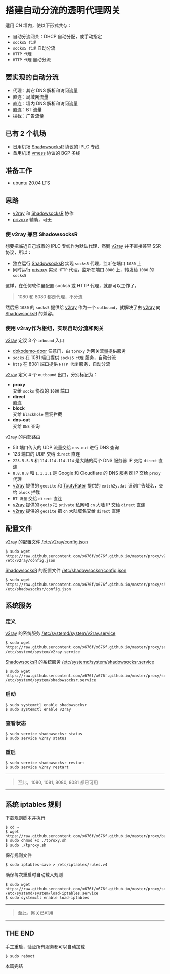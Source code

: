 # 搭建自动分流的透明代理网关

适用 CN 墙内，使以下形式共存：

- 自动分流网关：DHCP 自动分配，或手动指定
- `socks5 代理`
- `socks5 代理` 自动分流
- `HTTP 代理`
- `HTTP 代理` 自动分流


## 要实现的自动分流

- 代理：其它 DNS 解析和访问流量
- 直连：局域网流量
- 直连：墙内 DNS 解析和访问流量
- 直连：BT 流量
- 拦截：广告流量


## 已有 2 个机场

- 日用机场 [ShadowsocksR] 协议的 IPLC 专线
- 备用机场 [vmess] 协议的 BGP 多线


## 准备工作

- ubuntu 20.04 LTS


## 思路

- [v2ray] 和 [ShadowsocksR] 协作
- [privoxy] 辅助，可无

### 使 v2ray 兼容 ShadowsocksR

想要把临近自己城市的 IPLC 专线作为默认代理，然鹅 [v2ray] 并不直接兼容 SSR 协议，所以：

- 独立运行 [ShadowsocksR] 实现 `socks5` 代理，监听在端口 `1080` 上
- 同时运行 [privoxy] 实现 `HTTP` 代理，监听在端口 `8080` 上，转发给 `1080` 的 `socks5`

这样，在任何软件里配置 socks5 或 HTTP 代理，就都可以工作了。

> 1080 和 8080 都走代理，不分流

然后把 `1080` 的 `socks5` 提供给 [v2ray] 作为一个 `outbound`，就解决了由 [v2ray] 向 [ShadowsocksR] 的兼容。


### 使用 v2ray作为枢纽，实现自动分流和网关

[v2ray] 定议 3 个 `inbound` 入口

- [dokodemo-door] 任意门，由 `tproxy` 为网关流量提供服务
- `socks` 在 1081 端口提供 `socks5 代理` 服务，自动分流
- `http` 在 8081 端口提供 `HTTP 代理` 服务，自动分流


[v2ray] 定义 4 个 `outbound` 出口，分别标记为：

- **proxy**<br>
  交给 `socks` 协议的 `1080` 端口
- **direct**<br>
  直连
- **block**<br>
  交给 `blackhole` 黑洞拦截
- **dns-out**<br>
  交给 `DNS` 查询


[v2ray] 的内部路由

- 53 端口传入的 UDP 流量交给 `dns-out` 进行 DNS 查询
- 123 端口的 UDP 交给 `direct` 直连
- `223.5.5.5` 和 `114.114.114.114` 是大陆的两个 DNS 服务器 IP 交给 `direct` 直连
- `8.8.8.8` 和 `1.1.1.1` 是 Google 和 Cloudflare 的 DNS 服务器 IP 交给 `proxy` 代理
- [v2ray] 提供的 `geosite` 和 [ToutyRater] 提供的 `ext:h2y.dat` 识别广告域名，交给 `block` 拦截
- `BT 流量` 交给 `direct` 直连
- [v2ray] 提供的 `geoip` 把 `private` 私网和 `cn` 大陆 IP 交给 `direct` 直连
- [v2ray] 提供的 `geosite` 把 `cn` 大陆域名交给 `direct` 直连


## 配置文件

[v2ray] 的配置文件 [/etc/v2ray/config.json](https://github.com/x676f/x676f.github.io/proxy/v2ray/config.json)

```console
$ sudo wget https://raw.githubusercontent.com/x676f/x676f.github.io/master/proxy/v2ray/config.json /etc/v2ray/config.json
```

[ShadowsocksR] 的配置文件 [/etc/shadowsocksr/config.json](https://github.com/x676f/x676f.github.io/proxy/shadowsocksr/config.json)

```console
$ sudo wget https://raw.githubusercontent.com/x676f/x676f.github.io/master/proxy/shadowsocksr/config.json /etc/shadowsocksr/config.json
```


## 系统服务

### 定义

[v2ray] 的系统服务 [/etc/systemd/system/v2ray.service](https://github.com/x676f/x676f.github.io/proxy/service/v2ray.service)

```console
$ sudo wget https://raw.githubusercontent.com/x676f/x676f.github.io/master/proxy/service/v2ray.service /etc/systemd/system/v2ray.service
```

[ShadowsocksR] 的系统服务 [/etc/systemd/system/shadowsocksr.service](https://github.com/x676f/x676f.github.io/proxy/service/shadowsocksr.service)

```console
$ sudo wget https://raw.githubusercontent.com/x676f/x676f.github.io/master/proxy/service/shadowsocksr.service /etc/systemd/system/shadowsocksr.service
```

### 启动

```console
$ sudo systemctl enable shadowsocksr
$ sudo systemctl enable v2ray
```

### 查看状态

```console
$ sudo service shadowsocksr status
$ sudo service v2ray status
```

### 重启

```console
$ sudo service shadowsocksr restart
$ sudo service v2ray restart
```

---
> 至此，1080, 1081, 8080, 8081 都已可用
---

## 系统 iptables 规则

下载规则脚本并执行

```console
$ cd ~
$ wget https://raw.githubusercontent.com/x676f/x676f.github.io/master/proxy/bash/tproxy.sh
$ sudo chmod +x ./tproxy.sh
$ sudo ./tproxy.sh
```

保存规则文件

```console
$ sudo iptables-save > /etc/iptables/rules.v4
```

确保每次重启时自动载入规则

```console
$ sudo wget https://raw.githubusercontent.com/x676f/x676f.github.io/master/proxy/service/shadowsocksr.service /etc/systemd/system/load-iptables.service
$ sudo systemctl enable load-iptables
```

---
> 至此，网关已可用
---

## THE END

手工重启，验证所有服务都可以自动加载

```console
$ sudo reboot
```

本篇完结


[v2ray]: https://www.v2ray.com
[dokodemo-door]: https://www.v2ray.com/chapter_02/protocols/dokodemo.html
[vmess]: https://www.v2ray.com/chapter_02/protocols/vmess.html
[ShadowsocksR]: https://github.com/shadowsocksrr/shadowsocksr
[privoxy]: https://www.privoxy.org/
[ToutyRater]: https://github.com/ToutyRater
